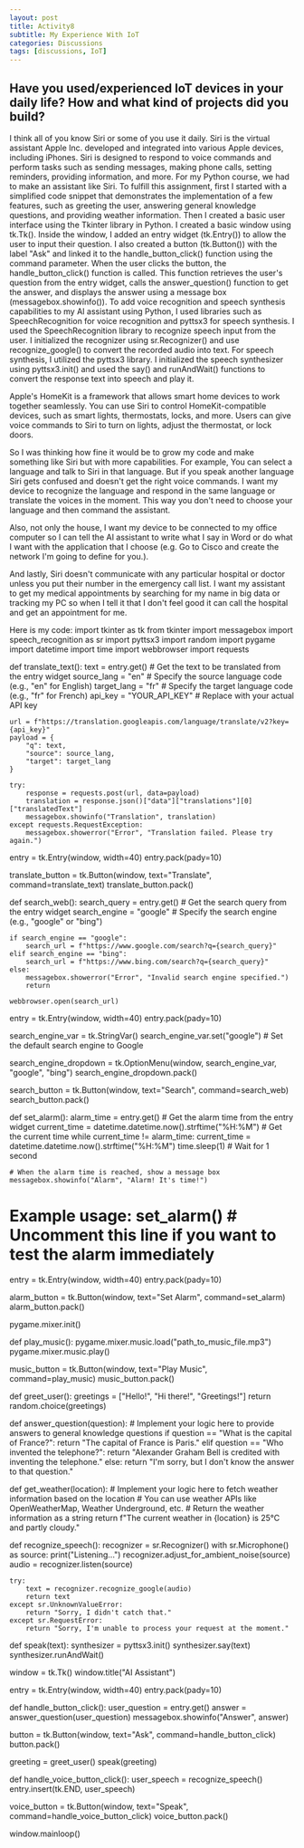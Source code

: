 ```yaml
---
layout: post
title: Activity8
subtitle: My Experience With IoT
categories: Discussions
tags: [discussions, IoT]
---
```


## Have you used/experienced IoT devices in your daily life? How and what kind of projects did you build?

I think all of you know Siri or some of you use it daily. Siri is the virtual assistant Apple Inc. developed and integrated into various Apple devices, including iPhones. Siri is designed to respond to voice commands and perform tasks such as sending messages, making phone calls, setting reminders, providing information, and more. For my Python course, we had to make an assistant like Siri. To fulfill this assignment, first I started with a simplified code snippet that demonstrates the implementation of a few features, such as greeting the user, answering general knowledge questions, and providing weather information. Then I created a basic user interface using the Tkinter library in Python. I created a basic window using tk.Tk(). Inside the window, I added an entry widget (tk.Entry()) to allow the user to input their question. I also created a button (tk.Button()) with the label "Ask" and linked it to the handle_button_click() function using the command parameter.
When the user clicks the button, the handle_button_click() function is called. This function retrieves the user's question from the entry widget, calls the answer_question() function to get the answer, and displays the answer using a message box (messagebox.showinfo()).
To add voice recognition and speech synthesis capabilities to my AI assistant using Python, I used libraries such as SpeechRecognition for voice recognition and pyttsx3 for speech synthesis.
I used the SpeechRecognition library to recognize speech input from the user. I initialized the recognizer using sr.Recognizer() and use recognize_google() to convert the recorded audio into text.
For speech synthesis, I utilized the pyttsx3 library. I initialized the speech synthesizer using pyttsx3.init() and used the say() and runAndWait() functions to convert the response text into speech and play it.

Apple's HomeKit is a framework that allows smart home devices to work together seamlessly. You can use Siri to control HomeKit-compatible devices, such as smart lights, thermostats, locks, and more. Users can give voice commands to Siri to turn on lights, adjust the thermostat, or lock doors.

So I was thinking how fine it would be to grow my code and make something like Siri but with more capabilities. For example, You can select a language and talk to Siri in that language. But if you speak another language Siri gets confused and doesn't get the right voice commands. I want my device to recognize the language and respond in the same language or translate the voices in the moment. This way you don't need to choose your language and then command the assistant.

Also, not only the house, I want my device to be connected to my office computer so I can tell the AI assistant to write what I say in Word or do what I want with the application that I choose (e.g. Go to Cisco and create the network I'm going to define for you.). 

And lastly, Siri doesn't communicate with any particular hospital or doctor unless you put their number in the emergency call list. I want my assistant to get my medical appointments by searching for my name in big data or tracking my PC so when I tell it that I don't feel good it can call the hospital and get an appointment for me. 

Here is my code:
import tkinter as tk
from tkinter import messagebox
import speech_recognition as sr
import pyttsx3
import random
import pygame
import datetime
import time
import webbrowser
import requests

def translate_text():
    text = entry.get()  # Get the text to be translated from the entry widget
    source_lang = "en"  # Specify the source language code (e.g., "en" for English)
    target_lang = "fr"  # Specify the target language code (e.g., "fr" for French)
    api_key = "YOUR_API_KEY"  # Replace with your actual API key

    url = f"https://translation.googleapis.com/language/translate/v2?key={api_key}"
    payload = {
        "q": text,
        "source": source_lang,
        "target": target_lang
    }

    try:
        response = requests.post(url, data=payload)
        translation = response.json()["data"]["translations"][0]["translatedText"]
        messagebox.showinfo("Translation", translation)
    except requests.RequestException:
        messagebox.showerror("Error", "Translation failed. Please try again.")

entry = tk.Entry(window, width=40)
entry.pack(pady=10)

translate_button = tk.Button(window, text="Translate", command=translate_text)
translate_button.pack()

def search_web():
    search_query = entry.get()  # Get the search query from the entry widget
    search_engine = "google"  # Specify the search engine (e.g., "google" or "bing")

    if search_engine == "google":
        search_url = f"https://www.google.com/search?q={search_query}"
    elif search_engine == "bing":
        search_url = f"https://www.bing.com/search?q={search_query}"
    else:
        messagebox.showerror("Error", "Invalid search engine specified.")
        return

    webbrowser.open(search_url)


entry = tk.Entry(window, width=40)
entry.pack(pady=10)

search_engine_var = tk.StringVar()
search_engine_var.set("google")  # Set the default search engine to Google

search_engine_dropdown = tk.OptionMenu(window, search_engine_var, "google", "bing")
search_engine_dropdown.pack()

search_button = tk.Button(window, text="Search", command=search_web)
search_button.pack()



def set_alarm():
    alarm_time = entry.get()  # Get the alarm time from the entry widget
    current_time = datetime.datetime.now().strftime("%H:%M")  # Get the current time
    while current_time != alarm_time:
        current_time = datetime.datetime.now().strftime("%H:%M")
        time.sleep(1)  # Wait for 1 second

    # When the alarm time is reached, show a message box
    messagebox.showinfo("Alarm", "Alarm! It's time!")

# Example usage: set_alarm()  # Uncomment this line if you want to test the alarm immediately


entry = tk.Entry(window, width=40)
entry.pack(pady=10)

alarm_button = tk.Button(window, text="Set Alarm", command=set_alarm)
alarm_button.pack()



pygame.mixer.init()

def play_music():
    pygame.mixer.music.load("path_to_music_file.mp3")
    pygame.mixer.music.play()


music_button = tk.Button(window, text="Play Music", command=play_music)
music_button.pack()
  


def greet_user():
    greetings = ["Hello!", "Hi there!", "Greetings!"]
    return random.choice(greetings)

def answer_question(question):
    # Implement your logic here to provide answers to general knowledge questions
    if question == "What is the capital of France?":
        return "The capital of France is Paris."
    elif question == "Who invented the telephone?":
        return "Alexander Graham Bell is credited with inventing the telephone."
    else:
        return "I'm sorry, but I don't know the answer to that question."

def get_weather(location):
    # Implement your logic here to fetch weather information based on the location
    # You can use weather APIs like OpenWeatherMap, Weather Underground, etc.
    # Return the weather information as a string
    return f"The current weather in {location} is 25°C and partly cloudy."

def recognize_speech():
    recognizer = sr.Recognizer()
    with sr.Microphone() as source:
        print("Listening...")
        recognizer.adjust_for_ambient_noise(source)
        audio = recognizer.listen(source)

    try:
        text = recognizer.recognize_google(audio)
        return text
    except sr.UnknownValueError:
        return "Sorry, I didn't catch that."
    except sr.RequestError:
        return "Sorry, I'm unable to process your request at the moment."






def speak(text):
    synthesizer = pyttsx3.init()
    synthesizer.say(text)
    synthesizer.runAndWait()


window = tk.Tk()
window.title("AI Assistant")

entry = tk.Entry(window, width=40)
entry.pack(pady=10)

def handle_button_click():
    user_question = entry.get()
    answer = answer_question(user_question)
    messagebox.showinfo("Answer", answer)

button = tk.Button(window, text="Ask", command=handle_button_click)
button.pack()

greeting = greet_user()
speak(greeting)

def handle_voice_button_click():
    user_speech = recognize_speech()
    entry.insert(tk.END, user_speech)

voice_button = tk.Button(window, text="Speak", command=handle_voice_button_click)
voice_button.pack()


window.mainloop()


